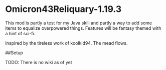 # Omicron43Reliquary-1.19.3
This mod is partly a test for my Java skill and partly a way to add some items to equalize overpowered things. Features will be fantasy themed with a hint of sci-fi.

Inspired by the tireless work of koolkid94. The mead flows.

##Setup

TODO: There is no wiki as of yet
